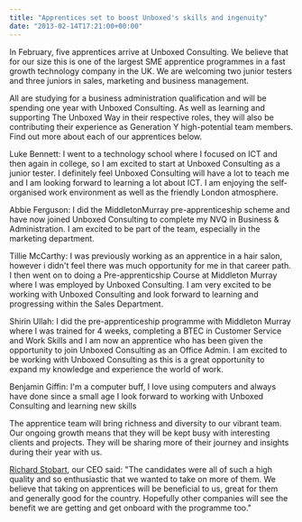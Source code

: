 ```yaml
---
title: "Apprentices set to boost Unboxed's skills and ingenuity"
date: "2013-02-14T17:21:00+00:00"
---
```


<p>In February, five apprentices arrive at Unboxed Consulting.  We believe that for our size this is one of the largest SME apprentice programmes in a fast growth technology company in the UK. We are welcoming two junior testers and three juniors in sales, marketing and business management. </p>

<p>All are studying for a business administration qualification and will be spending one year with Unboxed Consulting. As well as learning and supporting The Unboxed Way in their respective roles, they will also be contributing their experience as Generation Y high-potential team members. Find out more about each of our apprentices below.</p>

<p>Luke Bennett: I went to a technology school where I focused on ICT and then again in college, so I am excited to start at Unboxed Consulting as a junior tester. I definitely feel Unboxed Consulting will have a lot to teach me and I am looking forward to learning a lot about ICT. I am enjoying the self-organised work environment as well as the friendly London atmosphere. </p>

<p>Abbie Ferguson: I did the MiddletonMurray pre-apprenticeship scheme and have now joined Unboxed Consulting to complete my NVQ in Business &amp; Administration. I am excited to be part of the team, especially in the marketing department.</p>

<p>Tillie McCarthy: I was previously working as an apprentice in a hair salon, however i didn&#39;t feel there was much opportunity for me in that career path. I then went on to doing a Pre-apprenticship Course at Middleton Murray where I was employed by Unboxed Consulting. I am very excited to be working with Unboxed Consulting and look forward to learning and progressing within the Sales Department. </p>

<p>Shirin Ullah: I did the pre-apprenticeship programme with Middleton Murray where I was trained for 4 weeks, completing a BTEC in Customer Service and Work Skills and I am now an apprentice who has been given the opportunity to join Unboxed Consulting as an Office Admin. I am excited to be working with Unboxed Consulting as this is a great opportunity to expand my knowledge and experience the world of work.</p>

<p>Benjamin Giffin: I&#39;m a computer buff, I love using computers and always have done since a small age I look forward to working with Unboxed Consulting and learning new skills</p>

<p>The apprentice team will bring richness and diversity to our vibrant team. Our ongoing growth means that they will be kept busy with interesting clients and projects. They will be sharing more of their journey and insights during their year with us.</p>

<p><a href="../people/richard-stobart">Richard Stobart</a>, our CEO said: &quot;The candidates were all of such a high quality and so enthusiastic that we wanted to take on more of them.  We believe that taking on apprentices will be beneficial to us, great for them and generally good for the country. Hopefully other companies will see the benefit we are getting and get onboard with the programme too.&quot;</p>

